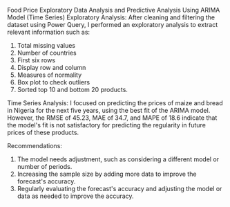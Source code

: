 Food Price Exploratory Data Analysis and Predictive Analysis Using ARIMA Model (Time Series)
Exploratory Analysis:
After cleaning and filtering the dataset using Power Query, I performed an exploratory analysis to extract relevant information such as:
1. Total missing values
2. Number of countries
3. First six rows
4. Display row and column
5. Measures of normality
6. Box plot to check outliers
7. Sorted top 10 and bottom 20 products.

Time Series Analysis:
I focused on predicting the prices of maize and bread in Nigeria for the next five years, using the best fit of the ARIMA model. However, the RMSE of 45.23, MAE of 34.7, and MAPE of 18.6 indicate that the model's fit is not satisfactory for predicting the regularity in future prices of these products.

Recommendations:
1. The model needs adjustment, such as considering a different model or number of periods.
2. Increasing the sample size by adding more data to improve the forecast's accuracy.
3. Regularly evaluating the forecast's accuracy and adjusting the model or data as needed to improve the accuracy.
